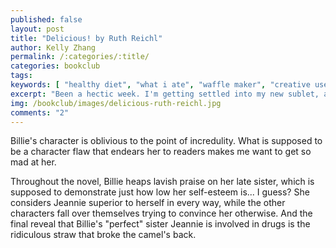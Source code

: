 ```yaml
---
published: false
layout: post
title: "Delicious! by Ruth Reichl"
author: Kelly Zhang
permalink: /:categories/:title/
categories: bookclub
tags:
keywords: [ "healthy diet", "what i ate", "waffle maker", "creative uses for waffle maker" ]
excerpt: "Been a hectic week. I'm getting settled into my new sublet, and cooking has been a struggle at times because I'm still in the process of stocking my pantry with essentials."
img: /bookclub/images/delicious-ruth-reichl.jpg
comments: "2"
---
```


Billie's character is oblivious to the point of incredulity. What is supposed to be a character flaw that endears her to readers makes me want to get so mad at her.

Throughout the novel, Billie heaps lavish praise on her late sister, which is supposed to demonstrate just how low her self-esteem is... I guess? She considers Jeannie superior to herself in every way, while the other characters fall over themselves trying to convince her otherwise. And the final reveal that Billie's "perfect" sister Jeannie is involved in drugs is the ridiculous straw that broke the camel's back.
